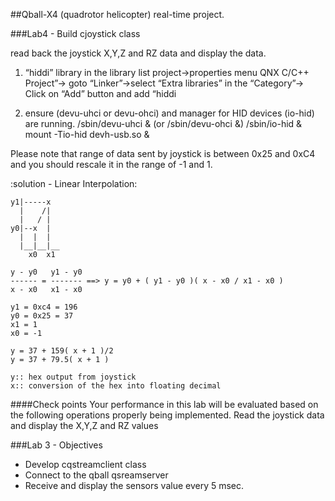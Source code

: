 ##Qball-X4 (quadrotor helicopter) real-time project.

###Lab4 - Build cjoystick class

read back the joystick X,Y,Z and RZ data and display the data.

1. “hiddi” library in the library list
	project->properties menu
	QNX C/C++ Project”-> goto “Linker”->select “Extra libraries” in the “Category”-> Click on “Add” button and add “hiddi

2. ensure (devu-uhci or devu-ohci) and manager for HID devices (io-hid) are running.
	/sbin/devu-uhci & (or /sbin/devu-ohci &)
	/sbin/io-hid &
	mount -Tio-hid devh-usb.so &
	
Please note that range of data sent by joystick is between 0x25 and 0xC4 and you should rescale it in the range of -1 and 1.

:solution - Linear Interpolation:
	
	y1|-----x
	  |    /|
	  |   /	|
	y0|--x 	|
	  |  |	|
	  |__|__|__
	    x0	x1
	
	y - y0 	 y1 - y0
	------ = ------- ==> y = y0 + ( y1 - y0 )( x - x0 / x1 - x0 )
	x - x0	 x1 - x0
	
	y1 = 0xc4 = 196
	y0 = 0x25 = 37
	x1 = 1
	x0 = -1
	
	y = 37 + 159( x + 1 )/2
	y = 37 + 79.5( x + 1 )
	
	y:: hex output from joystick
	x:: conversion of the hex into floating decimal
	
####Check points
Your performance in this lab will be evaluated based on the following operations properly being implemented.
Read the joystick data and display the X,Y,Z and RZ values


###Lab 3 - Objectives
- Develop cqstreamclient class
- Connect to the qball qsreamserver
- Receive and display the sensors value every 5 msec.
